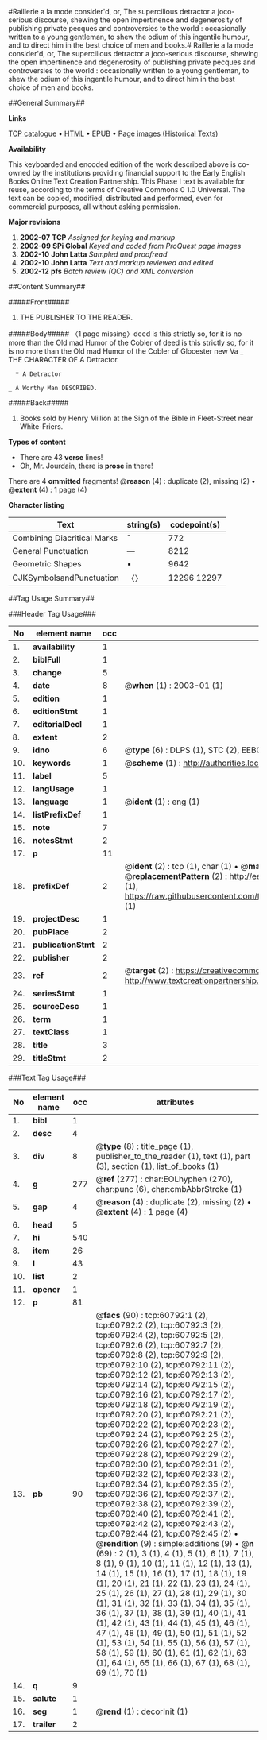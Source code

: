#Raillerie a la mode consider'd, or, The supercilious detractor a joco-serious discourse, shewing the open impertinence and degenerosity of publishing private pecques and controversies to the world : occasionally written to a young gentleman, to shew the odium of this ingentile humour, and to direct him in the best choice of men and books.#
Raillerie a la mode consider'd, or, The supercilious detractor a joco-serious discourse, shewing the open impertinence and degenerosity of publishing private pecques and controversies to the world : occasionally written to a young gentleman, to shew the odium of this ingentile humour, and to direct him in the best choice of men and books.

##General Summary##

**Links**

[TCP catalogue](http://www.ota.ox.ac.uk/tcp/)  • 
[HTML](http://tei.it.ox.ac.uk/tcp/Texts-HTML/free/A57/A57235.html)  • 
[EPUB](http://tei.it.ox.ac.uk/tcp/Texts-EPUB/free/A57/A57235.epub) • 
[Page images (Historical Texts)](https://data.historicaltexts.jisc.ac.uk/view?pubId=eebo-12383059e&pageId=eebo-12383059e-60792-1)

**Availability**

This keyboarded and encoded edition of the
	       work described above is co-owned by the institutions
	       providing financial support to the Early English Books
	       Online Text Creation Partnership. This Phase I text is
	       available for reuse, according to the terms of Creative
	       Commons 0 1.0 Universal. The text can be copied,
	       modified, distributed and performed, even for
	       commercial purposes, all without asking permission.

**Major revisions**

1. __2002-07__ __TCP__ *Assigned for keying and markup*
1. __2002-09__ __SPi Global__ *Keyed and coded from ProQuest page images*
1. __2002-10__ __John Latta__ *Sampled and proofread*
1. __2002-10__ __John Latta__ *Text and markup reviewed and edited*
1. __2002-12__ __pfs__ *Batch review (QC) and XML conversion*

##Content Summary##

#####Front#####

1. THE PUBLISHER TO THE READER.

#####Body#####
〈1 page missing〉deed is this strictly so, for it is no more than the Old mad Humor of the Cobler of deed is this strictly so, for it is no more than the Old mad Humor of the Cobler of Glocester new Va
    _ THE CHARACTER OF A Detractor.

      * A Detractor

    _ A Worthy Man DESCRIBED.

#####Back#####

1. Books sold by Henry Million at the Sign of the Bible in Fleet-Street near White-Friers.

**Types of content**

  * There are 43 **verse** lines!
  * Oh, Mr. Jourdain, there is **prose** in there!

There are 4 **ommitted** fragments! 
 @__reason__ (4) : duplicate (2), missing (2)  •  @__extent__ (4) : 1 page (4)

**Character listing**


|Text|string(s)|codepoint(s)|
|---|---|---|
|Combining             Diacritical Marks|̄|772|
|General Punctuation|—|8212|
|Geometric Shapes|▪|9642|
|CJKSymbolsandPunctuation|〈〉|12296 12297|

##Tag Usage Summary##

###Header Tag Usage###

|No|element name|occ|attributes|
|---|---|---|---|
|1.|__availability__|1||
|2.|__biblFull__|1||
|3.|__change__|5||
|4.|__date__|8| @__when__ (1) : 2003-01 (1)|
|5.|__edition__|1||
|6.|__editionStmt__|1||
|7.|__editorialDecl__|1||
|8.|__extent__|2||
|9.|__idno__|6| @__type__ (6) : DLPS (1), STC (2), EEBO-CITATION (1), OCLC (1), VID (1)|
|10.|__keywords__|1| @__scheme__ (1) : http://authorities.loc.gov/ (1)|
|11.|__label__|5||
|12.|__langUsage__|1||
|13.|__language__|1| @__ident__ (1) : eng (1)|
|14.|__listPrefixDef__|1||
|15.|__note__|7||
|16.|__notesStmt__|2||
|17.|__p__|11||
|18.|__prefixDef__|2| @__ident__ (2) : tcp (1), char (1)  •  @__matchPattern__ (2) : ([0-9\-]+):([0-9IVX]+) (1), (.+) (1)  •  @__replacementPattern__ (2) : http://eebo.chadwyck.com/downloadtiff?vid=$1&page=$2 (1), https://raw.githubusercontent.com/textcreationpartnership/Texts/master/tcpchars.xml#$1 (1)|
|19.|__projectDesc__|1||
|20.|__pubPlace__|2||
|21.|__publicationStmt__|2||
|22.|__publisher__|2||
|23.|__ref__|2| @__target__ (2) : https://creativecommons.org/publicdomain/zero/1.0/ (1), http://www.textcreationpartnership.org/docs/. (1)|
|24.|__seriesStmt__|1||
|25.|__sourceDesc__|1||
|26.|__term__|1||
|27.|__textClass__|1||
|28.|__title__|3||
|29.|__titleStmt__|2||


###Text Tag Usage###

|No|element name|occ|attributes|
|---|---|---|---|
|1.|__bibl__|1||
|2.|__desc__|4||
|3.|__div__|8| @__type__ (8) : title_page (1), publisher_to_the_reader (1), text (1), part (3), section (1), list_of_books (1)|
|4.|__g__|277| @__ref__ (277) : char:EOLhyphen (270), char:punc (6), char:cmbAbbrStroke (1)|
|5.|__gap__|4| @__reason__ (4) : duplicate (2), missing (2)  •  @__extent__ (4) : 1 page (4)|
|6.|__head__|5||
|7.|__hi__|540||
|8.|__item__|26||
|9.|__l__|43||
|10.|__list__|2||
|11.|__opener__|1||
|12.|__p__|81||
|13.|__pb__|90| @__facs__ (90) : tcp:60792:1 (2), tcp:60792:2 (2), tcp:60792:3 (2), tcp:60792:4 (2), tcp:60792:5 (2), tcp:60792:6 (2), tcp:60792:7 (2), tcp:60792:8 (2), tcp:60792:9 (2), tcp:60792:10 (2), tcp:60792:11 (2), tcp:60792:12 (2), tcp:60792:13 (2), tcp:60792:14 (2), tcp:60792:15 (2), tcp:60792:16 (2), tcp:60792:17 (2), tcp:60792:18 (2), tcp:60792:19 (2), tcp:60792:20 (2), tcp:60792:21 (2), tcp:60792:22 (2), tcp:60792:23 (2), tcp:60792:24 (2), tcp:60792:25 (2), tcp:60792:26 (2), tcp:60792:27 (2), tcp:60792:28 (2), tcp:60792:29 (2), tcp:60792:30 (2), tcp:60792:31 (2), tcp:60792:32 (2), tcp:60792:33 (2), tcp:60792:34 (2), tcp:60792:35 (2), tcp:60792:36 (2), tcp:60792:37 (2), tcp:60792:38 (2), tcp:60792:39 (2), tcp:60792:40 (2), tcp:60792:41 (2), tcp:60792:42 (2), tcp:60792:43 (2), tcp:60792:44 (2), tcp:60792:45 (2)  •  @__rendition__ (9) : simple:additions (9)  •  @__n__ (69) : 2 (1), 3 (1), 4 (1), 5 (1), 6 (1), 7 (1), 8 (1), 9 (1), 10 (1), 11 (1), 12 (1), 13 (1), 14 (1), 15 (1), 16 (1), 17 (1), 18 (1), 19 (1), 20 (1), 21 (1), 22 (1), 23 (1), 24 (1), 25 (1), 26 (1), 27 (1), 28 (1), 29 (1), 30 (1), 31 (1), 32 (1), 33 (1), 34 (1), 35 (1), 36 (1), 37 (1), 38 (1), 39 (1), 40 (1), 41 (1), 42 (1), 43 (1), 44 (1), 45 (1), 46 (1), 47 (1), 48 (1), 49 (1), 50 (1), 51 (1), 52 (1), 53 (1), 54 (1), 55 (1), 56 (1), 57 (1), 58 (1), 59 (1), 60 (1), 61 (1), 62 (1), 63 (1), 64 (1), 65 (1), 66 (1), 67 (1), 68 (1), 69 (1), 70 (1)|
|14.|__q__|9||
|15.|__salute__|1||
|16.|__seg__|1| @__rend__ (1) : decorInit (1)|
|17.|__trailer__|2||
